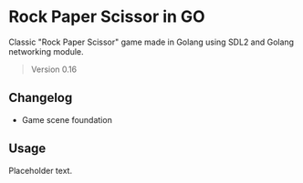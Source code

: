 # Rock Paper Scissor in GO

Classic "Rock Paper Scissor" game made in Golang using SDL2 and
Golang networking module. 

> Version 0.16

## Changelog

- Game scene foundation

## Usage

Placeholder text.